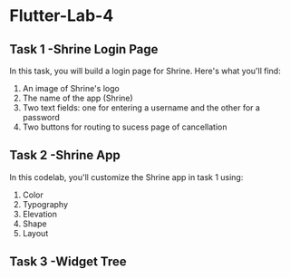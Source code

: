 # Flutter-Lab-4


## Task 1  -Shrine Login Page
In this task, you will build a login page for Shrine. Here's what you'll find:
1. An image of Shrine's logo
2. The name of the app (Shrine)
3. Two text fields: one for entering a username and the other for a password
4. Two buttons for routing to sucess page of cancellation



## Task 2  -Shrine App
In this codelab, you'll customize the Shrine app in task 1 using:
1. Color
2. Typography
3. Elevation
4. Shape
5. Layout


## Task 3  -Widget Tree
